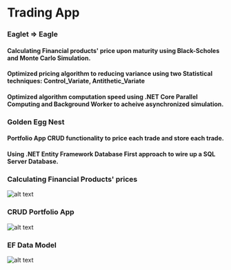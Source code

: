 # Trading App

### Eaglet => Eagle
#### Calculating Financial products' price upon maturity using Black-Scholes and Monte Carlo Simulation.
#### Optimized pricing algorithm to reducing variance using two Statistical techniques: **Control_Variate**, **Antithetic_Variate**
#### Optimized algorithm computation speed using .NET Core Parallel Computing and Background Worker to acheive asynchronized simulation.

### Golden Egg Nest
#### Portfolio App CRUD functionality to price each trade and store each trade. 
#### Using .NET Entity Framework Database First approach to wire up a SQL Server Database. 

### Calculating Financial Products' prices
![alt text](https://github.com/MagicGary/Trading-App/blob/master/img3.JPG)

### CRUD Portfolio App 
![alt text](https://github.com/MagicGary/Trading-App/blob/master/img5.JPG)

### EF Data Model
![alt text](https://github.com/MagicGary/Trading-App/blob/master/img4.JPG)



